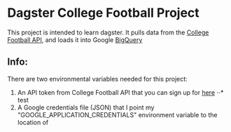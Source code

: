 # Dagster College Football Project
This project is intended to learn dagster. It pulls data from the [College Football API](https://collegefootballdata.com/), and loads it into Google [BigQuery](https://cloud.google.com/bigquery)

## Info:
There are two environmental variables needed for this project:
1. An API token from College Football API that you can sign up for [here](https://collegefootballdata.com/key)
⋅⋅* test
3. A Google credentials file (JSON) that I point my "GOOGLE_APPLICATION_CREDENTIALS" environment variable to the location of
